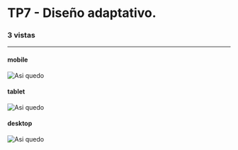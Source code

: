 # TP7 - Diseño adaptativo. 
### 3 vistas
-------------------------------------------------------------------------
#### mobile
![Asi quedo](https://github.com/MaximilianoAlonso/tp8-Modulo-4-PG---Posicionamiento-avanzado-FlexBox---Mercado-Liebre-4/blob/master/mobile1.jpg)


#### tablet
![Asi quedo](https://github.com/MaximilianoAlonso/tp8-Modulo-4-PG---Posicionamiento-avanzado-FlexBox---Mercado-Liebre-4/blob/master/tablet1.jpg)


#### desktop
![Asi quedo](https://github.com/MaximilianoAlonso/tp8-Modulo-4-PG---Posicionamiento-avanzado-FlexBox---Mercado-Liebre-4/blob/master/desktop1.jpg)
